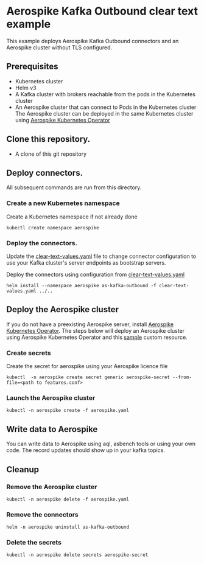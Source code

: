 # Aerospike Kafka Outbound clear text example

This example deploys Aerospike Kafka Outbound connectors and an Aerospike cluster without TLS configured. 

## Prerequisites
 - Kubernetes cluster
 - Helm v3
 - A Kafka cluster with brokers reachable from the pods in the Kubernetes cluster
 - An Aerospike cluster that can connect to Pods in the Kubernetes cluster
   The Aerospike cluster can be deployed in the same Kubernetes cluster using [Aerospike
   Kubernetes Operator](https://docs.aerospike.com/cloud/kubernetes/operator)

## Clone this repository.
 - A clone of this git repository

## Deploy connectors.

All subsequent commands are run from this directory.

### Create a new Kubernetes namespace
Create a Kubernetes namespace if not already done 
```shell
kubectl create namespace aerospike
```

### Deploy the connectors.
Update the [clear-text-values.yaml](clear-text-values.yaml) file to change connector configuration to use your Kafka cluster's server endpoints as bootstrap servers.

Deploy the connectors using configuration from [clear-text-values.yaml](clear-text-values.yaml)
```shell
helm install --namespace aerospike as-kafka-outbound -f clear-text-values.yaml ../..
```

## Deploy the Aerospike cluster
If you do not have a preexisting Aerospike server, install [Aerospike Kubernetes Operator](https://docs.aerospike.com/cloud/kubernetes/operator/install-operator).
The steps below will deploy an Aerospike cluster using Aerospike Kubernetes Operator and this [sample](aerospike.yaml) custom resource.

### Create secrets
Create the secret for aerospike using your Aerospike licence file
```shell
kubectl  -n aerospike create secret generic aerospike-secret --from-file=<path to features.conf>
```

### Launch the Aerospike cluster
```shell
kubectl -n aerospike create -f aerospike.yaml 
```
## Write data to Aerospike

You can write data to Aerospike using aql, asbench tools or using your own code. The record updates should
show up in your kafka topics.

## Cleanup

### Remove the Aerospike cluster
```shell
kubectl -n aerospike delete -f aerospike.yaml 
```

### Remove the connectors
```shell
helm -n aerospike uninstall as-kafka-outbound
```

### Delete the secrets
```shell
kubectl -n aerospike delete secrets aerospike-secret 
```

